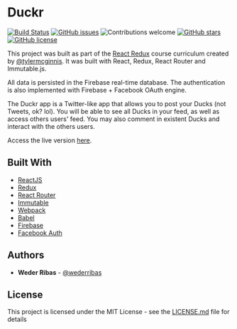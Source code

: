 # Duckr

[![Build Status](https://travis-ci.org/wederribas/duckr.svg?branch=master)](https://travis-ci.org/wederribas/duckr)
[![GitHub issues](https://img.shields.io/github/issues/wederribas/duckr.svg)](https://github.com/wederribas/duckr/issues)
![Contributions welcome](https://img.shields.io/badge/contributions-welcome-orange.svg)
[![GitHub stars](https://img.shields.io/github/stars/wederribas/duckr.svg)](https://github.com/wederribas/duckr/stargazers)
[![GitHub license](https://img.shields.io/badge/license-MIT-blue.svg)](https://raw.githubusercontent.com/wederribas/duckr/master/LICENSE.md)

This project was built as part of the [React Redux](https://learn.tylermcginnis.com/courses/) course curriculum created by [@tylermcginnis](https://twitter.com/tylermcginnis). It was built with React, Redux, React Router and Immutable.js.

All data is persisted in the Firebase real-time database. The authentication is also implemented with Firebase + Facebook OAuth engine.

The Duckr app is a Twitter-like app that allows you to post your Ducks (not Tweets, ok? lol). You will be able to see all Ducks in your feed, as well as access others users' feed. You may also comment in existent Ducks and interact with the others users.

Access the live version [here](https://duckr.firebaseapp.com).

## Built With

* [ReactJS](https://facebook.github.io/react/)
* [Redux](https://redux.js.org/)
* [React Router](https://reacttraining.com/react-router/)
* [Immutable](https://facebook.github.io/immutable-js/)
* [Webpack](https://webpack.js.org/)
* [Babel](https://babeljs.io/)
* [Firebase](https://firebase.google.com)
* [Facebook Auth](https://developers.facebook.com/products/account-creation)

## Authors

* **Weder Ribas** - [@wederribas](https://twitter.com/wederribas)

## License

This project is licensed under the MIT License - see the [LICENSE.md](LICENSE.md) file for details
